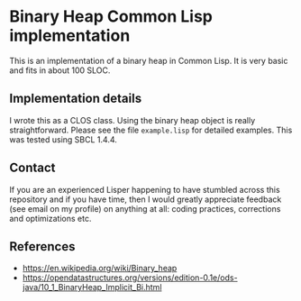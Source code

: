 # Binary Heap Common Lisp implementation
This is an implementation of a binary heap in Common Lisp. It is very basic and fits in about 100 SLOC. 

## Implementation details
I wrote this as a CLOS class. Using the binary heap object is really straightforward. Please see the file `example.lisp` for detailed examples. This was tested using SBCL 1.4.4.

## Contact
If you are an experienced Lisper happening to have stumbled across this repository and if you have time, then I would greatly appreciate feedback (see email on my profile) on anything at all: coding practices, corrections and optimizations etc.

## References
  - https://en.wikipedia.org/wiki/Binary_heap
  - https://opendatastructures.org/versions/edition-0.1e/ods-java/10_1_BinaryHeap_Implicit_Bi.html

